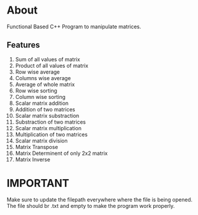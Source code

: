 # About 

Functional Based C++ Program to manipulate matrices.

## Features

1. Sum of all values of matrix
2. Product of all values of matrix
3. Row wise average
4. Columns wise average
5. Average of whole matrix
6. Row wise sorting
7. Column wise sorting
8. Scalar matrix addition
9. Addition of two matrices
10. Scalar matrix substraction
11. Substraction of two matrices
12. Scalar matrix multiplication
13. Multiplication of two matrices
14. Scalar matrix division
15. Matrix Transpose
16. Matrix Determinent of only 2x2 matrix
17. Matrix Inverse

# IMPORTANT

Make sure to update the filepath everywhere where the file is being opened. The file should br .txt and empty to make the program work properly.
